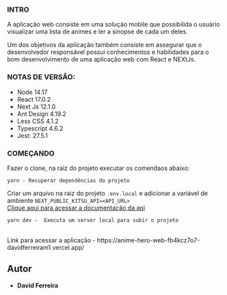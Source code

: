 ### INTRO
A aplicação web consiste em uma solução mobile que possibilida o usuário visualizar uma lista de animes e ler a sinopse de cada um deles.

Um dos objetivos da aplicação também consiste em assegurar que o desenvolvedor responsável possui conhecimentos e habilidades para o bom desenvolvimento de uma aplicação web com React e NEXtJs.

### NOTAS DE VERSÂO:
- Node 14.17
- React 17.0.2
- Next Js 12.1.0
- Ant Design 4.19.2
- Less CSS 4.1.2
- Typescript 4.6.2
- Jest: 27.5.1

### COMEÇANDO
Fazer o clone, na raiz do projeto executar os comendaos abaixo:

```
yarn - Recuperar dependências do projeto
```
Criar um arquivo na raiz do projeto `.env.local` e adicionar a variável de ambiente `NEXT_PUBLIC_KITSU_API=<API_URL>`
<br />
[Clique aqui para acessar a documentação da api](https://kitsu.docs.apiary.io/#)
```
yarn dev -  Executa um server local para subir o projeto
```

<br />
Link para acessar a aplicação - 
https://anime-hero-web-fb4kcz7o7-davidferreiram1.vercel.app/


## Autor
* **David Ferreira**
